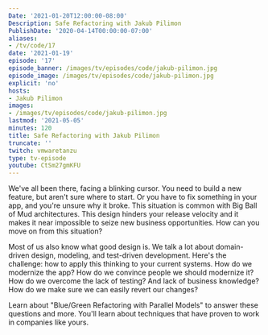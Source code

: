 ```yaml
---
Date: '2021-01-20T12:00:00-08:00'
Description: Safe Refactoring with Jakub Pilimon
PublishDate: '2020-04-14T00:00:00-07:00'
aliases:
- /tv/code/17
date: '2021-01-19'
episode: '17'
episode_banner: /images/tv/episodes/code/jakub-pilimon.jpg
episode_image: /images/tv/episodes/code/jakub-pilimon.jpg
explicit: 'no'
hosts:
- Jakub Pilimon
images:
- /images/tv/episodes/code/jakub-pilimon.jpg
lastmod: '2021-05-05'
minutes: 120
title: Safe Refactoring with Jakub Pilimon
truncate: ''
twitch: vmwaretanzu
type: tv-episode
youtube: CtSm27gmKFU
---
```


We've all been there, facing a blinking cursor. You need to build a new feature, but aren't sure where to start. Or you have to fix something in your app, and you're unsure why it broke. This situation is common with Big Ball of Mud architectures. This design hinders your release velocity and it makes it near impossible to seize new business opportunities. How can you move on from this situation?

Most of us also know what good design is. We talk a lot about domain-driven design, modeling, and test-driven development. Here's the challenge: how to apply this thinking to your current systems. How do we modernize the app? How do we convince people we should modernize it? How do we overcome the lack of testing? And lack of business knowledge? How do we make sure we can easily revert our changes?

Learn about "Blue/Green Refactoring with Parallel Models" to answer these questions and more. You'll learn about techniques that have proven to work in companies like yours.